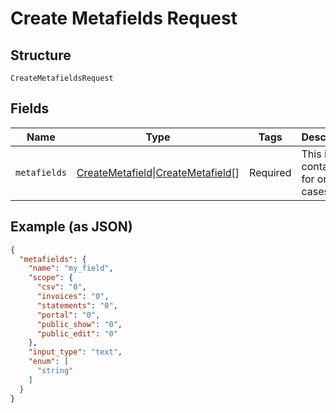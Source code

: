 
# Create Metafields Request

## Structure

`CreateMetafieldsRequest`

## Fields

| Name | Type | Tags | Description | Getter | Setter |
|  --- | --- | --- | --- | --- | --- |
| `metafields` | [CreateMetafield](../../doc/models/create-metafield.md)\|[CreateMetafield](../../doc/models/create-metafield.md)[] | Required | This is a container for one-of cases. | getMetafields(): | setMetafields( metafields): void |

## Example (as JSON)

```json
{
  "metafields": {
    "name": "my_field",
    "scope": {
      "csv": "0",
      "invoices": "0",
      "statements": "0",
      "portal": "0",
      "public_show": "0",
      "public_edit": "0"
    },
    "input_type": "text",
    "enum": [
      "string"
    ]
  }
}
```

